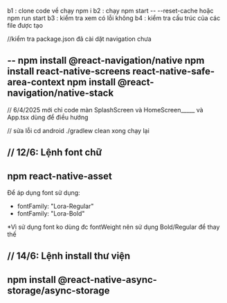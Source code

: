 b1 : clone code về chạy npm i 
b2 : chạy npm start -- --reset-cache hoặc npm run start 
b3 : kiểm tra xem có lỗi không
b4 : kiểm tra cấu trúc của các file được tạo

//kiểm tra package.json đã cài dặt navigation chưa

--
npm install @react-navigation/native
npm install react-native-screens react-native-safe-area-context
npm install @react-navigation/native-stack
--

// 6/4/2025  mới chỉ code màn SplashScreen và HomeScreen_____ và App.tsx dùng để điều hướng  

// sửa lỗi
cd android
./gradlew clean
xong chạy lại

// 12/6: Lệnh font chữ
--
npm react-native-asset
--

Để áp dụng font sử dụng: 
- fontFamily: "Lora-Regular"
- fontFamily: "Lora-Bold"

*Vì sử dụng font ko dùng đc fontWeight nên sử dụng Bold/Regular để thay thế

// 14/6: Lệnh install thư viện
--
npm install @react-native-async-storage/async-storage
--